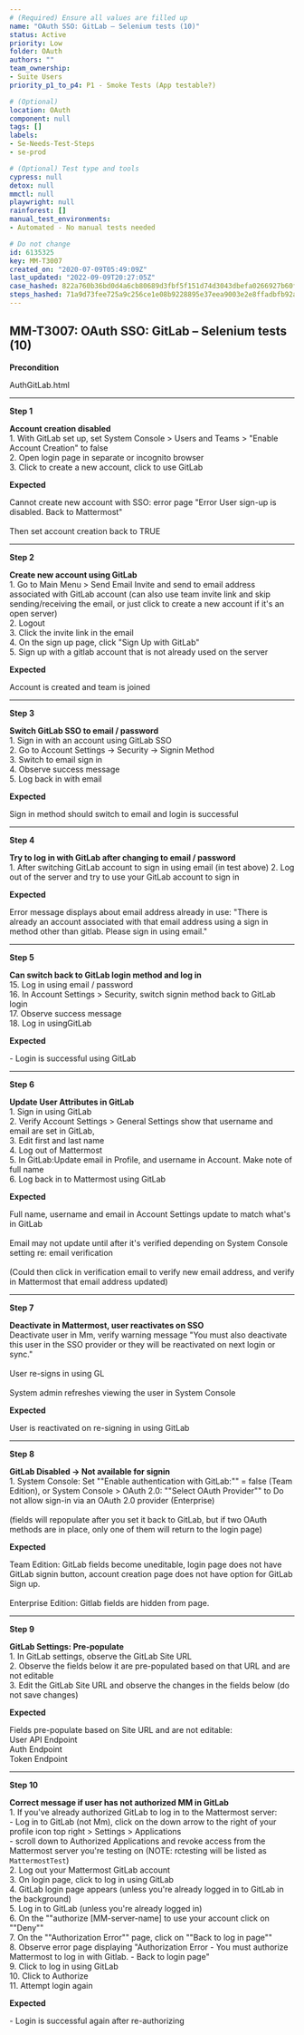```yaml
---
# (Required) Ensure all values are filled up
name: "OAuth SSO: GitLab – Selenium tests (10)"
status: Active
priority: Low
folder: OAuth
authors: ""
team_ownership: 
- Suite Users
priority_p1_to_p4: P1 - Smoke Tests (App testable?)

# (Optional)
location: OAuth
component: null
tags: []
labels: 
- Se-Needs-Test-Steps
- se-prod

# (Optional) Test type and tools
cypress: null
detox: null
mmctl: null
playwright: null
rainforest: []
manual_test_environments: 
- Automated - No manual tests needed

# Do not change
id: 6135325
key: MM-T3007
created_on: "2020-07-09T05:49:09Z"
last_updated: "2022-09-09T20:27:05Z"
case_hashed: 822a760b36bd0d4a6cb80689d3fbf5f151d74d3043dbefa0266927b60f1bb1f58fee5936d6548e6b1563a9541c6825b8
steps_hashed: 71a9d73fee725a9c256ce1e08b9228895e37eea9003e2e8ffadbfb92a00c617ea10a93fd1c9e3d9d889e5704d2de6df3
---
```


<!-- (Auto-generated) Based on frontmatter's "key" and "name" -->

## MM-T3007: OAuth SSO: GitLab – Selenium tests (10)

**Precondition**

AuthGitLab.html

---

**Step 1**

**Account creation disabled**\
1\. With GitLab set up, set System Console > Users and Teams > "Enable Account Creation" to false\
2\. Open login page in separate or incognito browser\
3\. Click to create a new account, click to use GitLab

**Expected**

Cannot create new account with SSO: error page "Error User sign-up is disabled. Back to Mattermost"\
\
Then set account creation back to TRUE

---

**Step 2**

**Create new account using GitLab**\
1\. Go to Main Menu > Send Email Invite and send to email address associated with GitLab account (can also use team invite link and skip sending/receiving the email, or just click to create a new account if it's an open server)\
2\. Logout\
3\. Click the invite link in the email\
4\. On the sign up page, click "Sign Up with GitLab"\
5\. Sign up with a gitlab account that is not already used on the server

**Expected**

Account is created and team is joined

---

**Step 3**

**Switch GitLab SSO to email / password**\
1\. Sign in with an account using GitLab SSO\
2\. Go to Account Settings -> Security -> Signin Method\
3\. Switch to email sign in\
4\. Observe success message\
5\. Log back in with email

**Expected**

Sign in method should switch to email and login is successful

---

**Step 4**

**Try to log in with GitLab after changing to email / password**\
1\. After switching GitLab account to sign in using email (in test above) 2. Log out of the server and try to use your GitLab account to sign in

**Expected**

Error message displays about email address already in use: "There is already an account associated with that email address using a sign in method other than gitlab. Please sign in using email."

---

**Step 5**

**Can switch back to GitLab login method and log in**\
15\. Log in using email / password\
16\. In Account Settings > Security, switch signin method back to GitLab login\
17\. Observe success message\
18\. Log in usingGitLab

**Expected**

\- Login is successful using GitLab

---

**Step 6**

**Update User Attributes in GitLab**\
1\. Sign in using GitLab\
2\. Verify Account Settings > General Settings show that username and email are set in GitLab,\
3\. Edit first and last name\
4\. Log out of Mattermost\
5\. In GitLab:Update email in Profile, and username in Account. Make note of full name\
6\. Log back in to Mattermost using GitLab

**Expected**

Full name, username and email in Account Settings update to match what's in GitLab\
\
Email may not update until after it's verified depending on System Console setting re: email verification\
\
(Could then click in verification email to verify new email address, and verify in Mattermost that email address updated)

---

**Step 7**

**Deactivate in Mattermost, user reactivates on SSO**\
Deactivate user in Mm, verify warning message "You must also deactivate this user in the SSO provider or they will be reactivated on next login or sync."\
\
User re-signs in using GL\
\
System admin refreshes viewing the user in System Console

**Expected**

User is reactivated on re-signing in using GitLab

---

**Step 8**

**GitLab Disabled -> Not available for signin**\
1\. System Console: Set ""Enable authentication with GitLab:"" = false (Team Edition), or System Console > OAuth 2.0: ""Select OAuth Provider"" to Do not allow sign-in via an OAuth 2.0 provider (Enterprise)\
\
(fields will repopulate after you set it back to GitLab, but if two OAuth methods are in place, only one of them will return to the login page)

**Expected**

Team Edition: GitLab fields become uneditable, login page does not have GitLab signin button, account creation page does not have option for GitLab Sign up.\
\
Enterprise Edition: Gitlab fields are hidden from page.

---

**Step 9**

**GitLab Settings: Pre-populate**\
1\. In GitLab settings, observe the GitLab Site URL\
2\. Observe the fields below it are pre-populated based on that URL and are not editable\
3\. Edit the GitLab Site URL and observe the changes in the fields below (do not save changes)

**Expected**

Fields pre-populate based on Site URL and are not editable:\
User API Endpoint\
Auth Endpoint\
Token Endpoint

---

**Step 10**

**Correct message if user has not authorized MM in GitLab**\
1\. If you've already authorized GitLab to log in to the Mattermost server:\
\- Log in to GitLab (not Mm), click on the down arrow to the right of your profile icon top right > Settings > Applications\
\- scroll down to Authorized Applications and revoke access from the Mattermost server you're testing on (NOTE: rctesting will be listed as `MattermostTest`)\
2\. Log out your Mattermost GitLab account\
3\. On login page, click to log in using GitLab\
4\. GitLab login page appears (unless you're already logged in to GitLab in the background)\
5\. Log in to GitLab (unless you're already logged in)\
6\. On the ""authorize \[MM-server-name] to use your account click on ""Deny""\
7\. On the ""Authorization Error"" page, click on ""Back to log in page""\
8\. Observe error page displaying "Authorization Error - You must authorize Mattermost to log in with Gitlab. - Back to login page"\
9\. Click to log in using GitLab\
10\. Click to Authorize\
11\. Attempt login again

**Expected**

\- Login is successful again after re-authorizing
